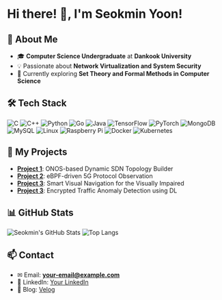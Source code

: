 # Hi there! 👋, I'm Seokmin Yoon!

## 🚀 About Me
- 🎓 **Computer Science Undergraduate** at **Dankook University**
- 💡 Passionate about **Network Virtualization and System Security**
- 🌱 Currently exploring **Set Theory and Formal Methods in Computer Science**

## 🛠️ Tech Stack
![C](https://img.shields.io/badge/C-00599C?style=flat&logo=c&logoColor=white)
![C++](https://img.shields.io/badge/C++-00599C?style=flat&logo=c%2B%2B&logoColor=white)
![Python](https://img.shields.io/badge/Python-3776AB?style=flat&logo=python&logoColor=white)
![Go](https://img.shields.io/badge/Go-00ADD8?style=flat&logo=go&logoColor=white)
![Java](https://img.shields.io/badge/Java-007396?style=flat&logo=java&logoColor=white)
![TensorFlow](https://img.shields.io/badge/TensorFlow-FF6F00?style=flat&logo=tensorflow&logoColor=white)
![PyTorch](https://img.shields.io/badge/PyTorch-EE4C2C?style=flat&logo=pytorch&logoColor=white)
![MongoDB](https://img.shields.io/badge/MongoDB-47A248?style=flat&logo=mongodb&logoColor=white)
![MySQL](https://img.shields.io/badge/MySQL-4479A1?style=flat&logo=mysql&logoColor=white)
![Linux](https://img.shields.io/badge/Linux-FCC624?style=flat&logo=linux&logoColor=black)
![Raspberry Pi](https://img.shields.io/badge/Raspberry%20Pi-C51A4A?style=flat&logo=raspberrypi&logoColor=white)
![Docker](https://img.shields.io/badge/Docker-2496ED?style=flat&logo=docker&logoColor=white)
![Kubernetes](https://img.shields.io/badge/Kubernetes-326CE5?style=flat&logo=kubernetes&logoColor=white)

## 📌 My Projects  
- **[Project 1](https://github.com/yourusername/project1)**: ONOS-based Dynamic SDN Topology Builder  
- **[Project 2](https://github.com/yourusername/project2)**: eBPF-driven 5G Protocol Observation
- **[Project 3](https://github.com/yourusername/project3)**: Smart Visual Navigation for the Visually Impaired
- **[Project 3](https://github.com/yourusername/project3)**: Encrypted Traffic Anomaly Detection using DL

## 📊 GitHub Stats
![Seokmin's GitHub Stats](https://github-readme-stats.vercel.app/api?username=seokminyoon&show_icons=true&theme=light)
![Top Langs](https://github-readme-stats.vercel.app/api/top-langs/?username=seokminyoon&layout=compact&theme=light)

## 📫 Contact
- ✉ Email: **your-email@example.com**
- 💼 LinkedIn: [Your LinkedIn](https://www.linkedin.com/in/yourprofile/)
- 📝 Blog: [Velog](https://velog.io/@seokmin-yoon/posts)
